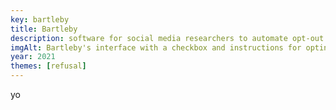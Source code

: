 ```yaml
---
key: bartleby
title: Bartleby
description: software for social media researchers to automate opt-out procedures
imgAlt: Bartleby's interface with a checkbox and instructions for opting out of a study
year: 2021
themes: [refusal]
---
```


yo
